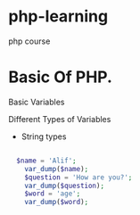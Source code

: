 # php-learning
php course
# Basic Of PHP.
Basic Variables 

Different Types of Variables
* String types

```php

  $name = 'Alif';
	var_dump($name);
	$question = 'How are you?';
	var_dump($question);
	$word = 'age';
	var_dump($word);
	
```
  
  

